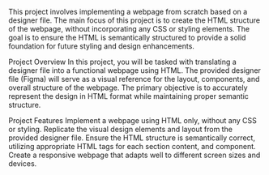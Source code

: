 This project involves implementing a webpage from scratch based on a designer file. The main focus of this project is to create the HTML structure of the webpage, without incorporating any CSS or styling elements. The goal is to ensure the HTML is semantically structured to provide a solid foundation for future styling and design enhancements.

Project Overview
In this project, you will be tasked with translating a designer file into a functional webpage using HTML. The provided designer file (Figma) will serve as a visual reference for the layout, components, and overall structure of the webpage. The primary objective is to accurately represent the design in HTML format while maintaining proper semantic structure.

Project Features
Implement a webpage using HTML only, without any CSS or styling.
Replicate the visual design elements and layout from the provided designer file.
Ensure the HTML structure is semantically correct, utilizing appropriate HTML tags for each section content, and component.
Create a responsive webpage that adapts well to different screen sizes and devices.
